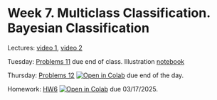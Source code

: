 # Week 7. Multiclass Classification. Bayesian Classification

Lectures: [video 1](https://youtu.be/zrUW66fPV8I), [video 2](https://youtu.be/E6-kTlu-dDo)

Tuesday: [Problems 11](./problems_11.pdf) due end of class. Illustration [notebook](./ML13.ipynb)

Thursday: [Problems 12](./problems_12.ipynb) [![Open in Colab](https://colab.research.google.com/assets/colab-badge.svg)](https://colab.research.google.com/github/anton-selitskiy/RIT_ML/blob/main/2025_spring/Week07_Bayes_classif/problems_12.ipynb)  due end of the day. 

Homework: [HW6](./HW6.ipynb) [![Open in Colab](https://colab.research.google.com/assets/colab-badge.svg)](https://colab.research.google.com/github/anton-selitskiy/RIT_ML/blob/main/2025_spring/Week07_Bayes_classif/HW6.ipynb) due 03/17/2025.
